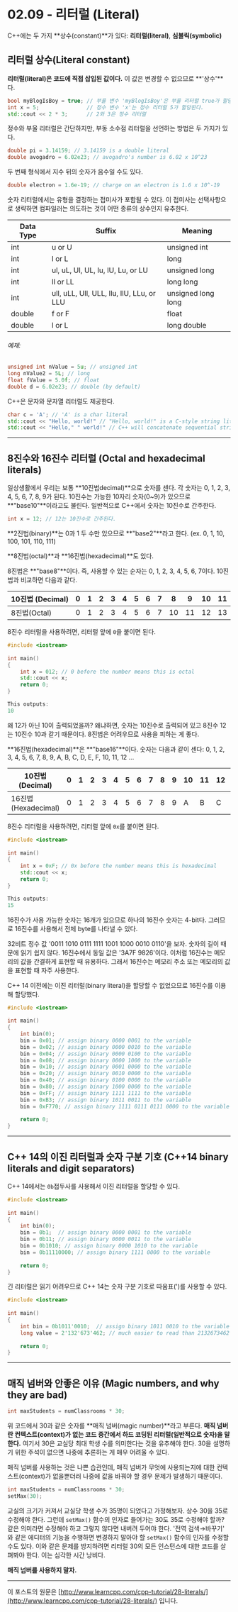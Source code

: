 # 02.09 - 리터럴 (Literal)

C++에는 두 가지 **상수(constant)**가 있다: **리터럴(literal)**, **심볼릭(symbolic)**

## 리터럴 상수(Literal constant)

**리터럴(literal)은 코드에 직접 삽입된 값이다.** 이 값은 변경할 수 없으므로 **'상수'**다.

```cpp
bool myBlogIsBoy = true; // 부울 변수 'myBlogIsBoy'은 부울 리터럴 true가 할당된다.
int x = 5;               // 정수 변수 'x'는 정수 리터럴 5가 할당된다.
std::cout << 2 * 3;      // 2와 3은 정수 리터럴
```

정수와 부울 리터럴은 간단하지만, 부동 소수점 리터럴을 선언하는 방법은 두 가지가 있다.

```cpp
double pi = 3.14159; // 3.14159 is a double literal
double avogadro = 6.02e23; // avogadro's number is 6.02 x 10^23
```

두 번째 형식에서 지수 뒤의 숫자가 음수일 수도 있다.

```cpp
double electron = 1.6e-19; // charge on an electron is 1.6 x 10^-19
```

숫자 리터럴에서는 유형을 결정하는 접미사가 포함될 수 있다. 이 접미사는 선택사항으로 생략하면 컴파일러는 의도하는 것이 어떤 종류의 상수인지 유추한다.

| Data Type | Suffix                                    | Meaning            |
| --------- | ----------------------------------------- | ------------------ |
| int       | u or U                                    | unsigned int       |
| int       | l or L                                    | long               |
| int       | ul, uL, Ul, UL, lu, lU, Lu, or LU         | unsigned long      |
| int       | ll or LL                                  | long long          |
| int       | ull, uLL, Ull, ULL, llu, llU, LLu, or LLU | unsigned long long |
| double    | f or F                                    | float              |
| double    | l or L                                    | long double        |

###### 예제:

```cpp
unsigned int nValue = 5u; // unsigned int
long nValue2 = 5L; // long
float fValue = 5.0f; // float
double d = 6.02e23; // double (by default)
```

C++은 문자와 문자열 리터럴도 제공한다.

```cpp
char c = 'A'; // 'A' is a char literal
std::cout << "Hello, world!" // "Hello, world!" is a C-style string literal
std::cout << "Hello," " world!" // C++ will concatenate sequential string literals
```

---

## 8진수와 16진수 리터럴 (Octal and hexadecimal literals)

일상생활에서 우리는 보통 **10진법decimal)**으로 숫자를 센다. 각 숫자는 0, 1, 2, 3, 4, 5, 6, 7, 8, 9가 된다. 10진수는 가능한 10자리 숫자(0~9)가 있으므로 **"base10"**이라고도 불린다. 일반적으로 C++에서 숫자는 10진수로 간주한다.

```cpp
int x = 12; // 12는 10진수로 간주된다.
```

**2진법(binary)**는 0과 1 두 수만 있으므로 **"base2"**라고 한다. (ex. 0, 1, 10, 100, 101, 110, 111)

**8진법(octal)**과 **16진법(hexadecimal)**도 있다.

8진법은 **"base8"**이다. 즉, 사용할 수 있는 순자는 0, 1, 2, 3, 4, 5, 6, 7이다. 10진법과 비교하면 다음과 같다.

| 10진법 (Decimal) | 0    | 1    | 2    | 3    | 4    | 5    | 6    | 7    | 8    | 9    | 10   | 11   |
| ---------------- | ---- | ---- | ---- | ---- | ---- | ---- | ---- | ---- | ---- | ---- | ---- | ---- |
| 8진법(Octal)     | 0    | 1    | 2    | 3    | 4    | 5    | 6    | 7    | 10   | 11   | 12   | 13   |

8진수 리터럴을 사용하려면, 리터럴 앞에 `0`을 붙이면 된다.

```cpp
#include <iostream>
 
int main()
{
    int x = 012; // 0 before the number means this is octal
    std::cout << x;
    return 0;
}

This outputs:
10
```

왜 12가 아닌 10이 출력되었을까? 왜냐하면, 숫자는 10진수로 출력되어 있고 8진수 12는 10진수 10과 같기 때문이다. 8진법은 어려우므로 사용을 피하는 게 좋다.

 **16진법(hexadecimal)**은 **"base16"**이다. 숫자는 다음과 같이 센다: 0, 1, 2, 3, 4, 5, 6, 7, 8, 9, A, B, C, D, E, F, 10, 11, 12 ...

| 10진법(Decimal)     | 0    | 1    | 2    | 3    | 4    | 5    | 6    | 7    | 8    | 9    | 10   | 11   | 12   | 13   | 14   | 15   | 16   | 17   |
| ------------------- | ---- | ---- | ---- | ---- | ---- | ---- | ---- | ---- | ---- | ---- | ---- | ---- | ---- | ---- | ---- | ---- | ---- | ---- |
| 16진법(Hexadecimal) | 0    | 1    | 2    | 3    | 4    | 5    | 6    | 7    | 8    | 9    | A    | B    | C    | D    | E    | F    | 10   | 11   |

 8진수 리터럴을 사용하려면, 리터럴 앞에 `0x`를 붙이면 된다.

```cpp
#include <iostream>
 
int main()
{
    int x = 0xF; // 0x before the number means this is hexadecimal
    std::cout << x;
    return 0;
}

This outputs:
15
```

16진수가 사용 가능한 숫자는 16개가 있으므로 하나의 16진수 숫자는 4-bit다. 그러므로 16진수를 사용해서 전체 byte를 나타낼 수 있다.

32비트 정수 값 '0011 1010 0111 1111 1001 1000 0010 0110'을 보자. 숫자의 길이 때문에 읽기 쉽지 않다. 16진수에서 동일 값은 '3A7F 9826'이다. 이처럼 16진수는 메모리의 값을 간결하게 표현할 때 유용하다. 그래서 16진수는 메모리 주소 또는 메모리의 값을 표현할 때 자주 사용한다.

C++ 14 이전에는 이진 리터럴(binary literal)을 할당할 수 없었으므로 16진수를 이용해 할당했다.

```cpp
#include <iostream>
 
int main()
{
    int bin(0);
    bin = 0x01; // assign binary 0000 0001 to the variable
    bin = 0x02; // assign binary 0000 0010 to the variable
    bin = 0x04; // assign binary 0000 0100 to the variable
    bin = 0x08; // assign binary 0000 1000 to the variable
    bin = 0x10; // assign binary 0001 0000 to the variable
    bin = 0x20; // assign binary 0010 0000 to the variable
    bin = 0x40; // assign binary 0100 0000 to the variable
    bin = 0x80; // assign binary 1000 0000 to the variable
    bin = 0xFF; // assign binary 1111 1111 to the variable
    bin = 0xB3; // assign binary 1011 0011 to the variable
    bin = 0xF770; // assign binary 1111 0111 0111 0000 to the variable
 
    return 0;
}
```

---

## C++ 14의 이진 리터럴과 숫자 구분 기호 (C++14 binary literals and digit separators)

C++ 14에서는 `0b`접두사를 사용해서 이진 리터럴을 할당할 수 있다.

```cpp
#include <iostream>
 
int main()
{
    int bin(0);
    bin = 0b1;  // assign binary 0000 0001 to the variable
    bin = 0b11; // assign binary 0000 0011 to the variable
    bin = 0b1010; // assign binary 0000 1010 to the variable
    bin = 0b11110000; // assign binary 1111 0000 to the variable
 
    return 0;
}
```

긴 리터럴은 읽기 어려우므로 C++ 14는 숫자 구분 기호로 따옴표(')를 사용할 수 있다.

```cpp
#include <iostream>
 
int main()
{
    int bin = 0b1011'0010;  // assign binary 1011 0010 to the variable
    long value = 2'132'673'462; // much easier to read than 2132673462
 
    return 0;
}
```

---

## 매직 넘버와 안좋은 이유 (Magic numbers, and why they are bad)

```cpp
int maxStudents = numClassrooms * 30;
```

위 코드에서 30과 같은 숫자를 **매직 넘버(magic number)**라고 부른다. **매직 넘버란 컨텍스트(context)가 없는 코드 중간에서 하드 코딩된 리터럴(일반적으로 숫자)을 말한다.**  여기서 30은 교실당 최대 학생 수를 의미한다는 것을 유추해야 한다. 30을 설명하기 위한 주석이 없으면 나중에 추론하는 게 매우 어려울 수 있다.

매직 넘버를 사용하는 것은 나쁜 습관인데, 매직 넘버가 무엇에 사용되는지에 대한 컨텍스트(context)가 없을뿐더러 나중에 값을 바꿔야 할 경우 문제가 발생하기 때문이다.

```cpp
int maxStudents = numClassrooms * 30;
setMax(30);
```

교실의 크기가 커져서 교실당 학생 수가 35명이 되었다고 가정해보자. 상수 30을 35로 수정해야 한다. 그런데 `setMax()` 함수의 인자로 들어가는 30도 35로 수정해야 할까? 같은 의미라면 수정해야 하고 그렇지 않다면 내버려 두어야 한다. '전역 검색→바꾸기' 와 같은 에디터의 기능을 수행하면 변경하지 말아야 할 `setMax()` 함수의 인자를 수정할 수도 있다. 이와 같은 문제를 방지하려면 리터럴 30의 모든 인스턴스에 대한 코드를 살펴봐야 한다. 이는 심각한 시간 낭비다.

**매직 넘버를 사용하지 말자.**

---

이 포스트의 원문은 [http://www.learncpp.com/cpp-tutorial/28-literals/](http://www.learncpp.com/cpp-tutorial/28-literals/) 입니다.